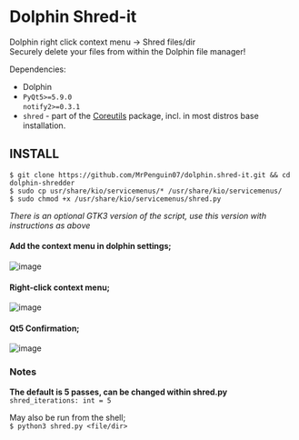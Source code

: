 # Dolphin Shred-it

Dolphin right click context menu -> Shred files/dir  
Securely delete your files from within the Dolphin file manager!

Dependencies: 
- Dolphin
- `PyQt5>=5.9.0`  
  `notify2>=0.3.1`
- `shred` - part of the [Coreutils](https://www.gnu.org/software/coreutils/) package, incl. in most distros base installation.

## INSTALL
```
$ git clone https://github.com/MrPenguin07/dolphin.shred-it.git && cd dolphin-shredder
$ sudo cp usr/share/kio/servicemenus/* /usr/share/kio/servicemenus/
$ sudo chmod +x /usr/share/kio/servicemenus/shred.py
```
_There is an optional GTK3 version of the script, use this version with instructions as above_

#### Add the context menu in dolphin settings;

![image](https://github.com/MrPenguin07/dolphin-shredder/assets/127086564/505c97c7-68d0-4bd8-8b23-ea14f575a244)

#### Right-click context menu;

![image](https://github.com/MrPenguin07/dolphin-shredder/assets/127086564/7736015e-c175-456a-9a78-7229b60e6895)

#### Qt5 Confirmation;

![image](https://github.com/MrPenguin07/dolphin-shredder/assets/127086564/2ead02c7-2510-486e-8fe5-5e86f99d13ff)



### Notes

**The default is 5 passes, can be changed within shred.py**  
`shred_iterations: int = 5`

May also be run from the shell;  
`$ python3 shred.py <file/dir>`



